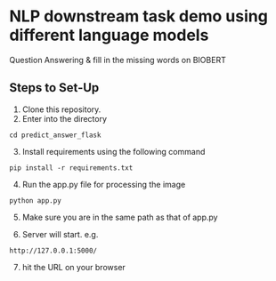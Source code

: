 # NLP downstream task demo using different language models

 Question Answering & fill in the missing words on BIOBERT


## Steps to Set-Up

 1. Clone this repository.
 2. Enter into the directory

 ```
 cd predict_answer_flask
 ```
 3. Install requirements using the following command
 ```
 pip install -r requirements.txt
 ```
 4. Run the app.py file for processing the image 
 ```
 python app.py
 ```
 5. Make sure you are in the same path as that of app.py

 6. Server will start. e.g.
 ```
 http://127.0.0.1:5000/
 ```
 7. hit the URL on your browser
 



